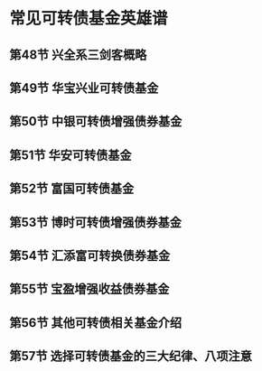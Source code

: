 # 常见可转债基金英雄谱

## 第48节 兴全系三剑客概略 

## 第49节 华宝兴业可转债基金 

## 第50节 中银可转债增强债券基金 

## 第51节 华安可转债基金 

## 第52节 富国可转债基金 

## 第53节 博时可转债增强债券基金 

## 第54节 汇添富可转换债券基金 

## 第55节 宝盈增强收益债券基金 

## 第56节 其他可转债相关基金介绍 

## 第57节 选择可转债基金的三大纪律、八项注意



